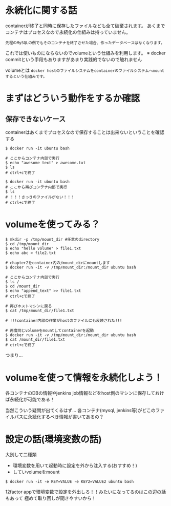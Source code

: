 # 永続化に関する話

containerが終了と同時に保存したファイルなども全て破棄されます。
あくまでコンテナはプロセスなので永続化の仕組みは持っていません。

`先程のMySQLの例でもそのコンテナを終了させた場合、作ったデータベースはなくなります。`

これでは使いものにならないのでvolumeという仕組みを利用します。
※ docker commitという手段もありますがあまり実践的でないので触れません


volumeとは
`docker hostのファイルシステムをcontainerのファイルシステムへmountするという仕組みです。`

# まずはどういう動作をするか確認

## 保存できないケース

containerはあくまでプロセスなので保存することは出来ないということを確認する

~~~
$ docker run -it ubuntu bash

# ここからコンテナ内部で実行
$ echo "awesome text" > awesome.txt
$ ls
# ctrl+cで終了

$ docker run -it ubuntu bash
# ここから再びコンテナ内部で実行
$ ls
# ！！！さっきのファイルがない！！！
# ctrl+cで終了
~~~

# volumeを使ってみる？

~~~
$ mkdir -p /tmp/mount_dir #任意のdirectory
$ cd /tmp/mount_dir
$ echo "hello volume" > file1.txt
$ echo abc > file2.txt

# chapter2をcontainer内の/mount_dirにmountします
$ docker run -it -v /tmp/mount_dir:/mount_dir ubuntu bash

# ここからコンテナ内部で実行
$ ls /
$ cd /mount_dir
$ echo "append_text" >> file1.txt
# ctrl+cで終了

# 再びホストマシンに戻る
$ cat /tmp/mount_dir/file1.txt

# !!!container内部の作業がhostのファイルにも反映された!!!

# 再度同じvolumeをmountしてcontainerを起動
$ docker run -it -v /tmp/mount_dir:/mount_dir ubuntu bash
$ cat /mount_dir/file1.txt
# ctrl+cで終了
~~~


つまり...

# volumeを使って情報を永続化しよう！

各コンテナのDBの情報やjenkins job情報などをhost側のマシンに保存しておけば永続化が可能である！

当然こういう疑問が出てくるはず...
各コンテナ(mysql, jenkins等)がどこのファイルパスに永続化するべき情報が書いてあるの？

# 設定の話(環境変数の話)

大別して二種類

* 環境変数を用いて起動時に設定を外から注入する(おすすめ！)
* していvolumeをmount

~~~
$ docker run -it -e KEY=VALUE -e KEY2=VALUE2 ubuntu bash
~~~

12factor appで環境変数で設定を外出しろ！！みたいになってるのはこの辺の話もあって
極めて取り回しが聞きやすいから！
